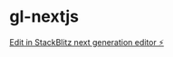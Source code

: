# gl-nextjs

[Edit in StackBlitz next generation editor ⚡️](https://stackblitz.com/~/github.com/finxer/gl-nextjs)